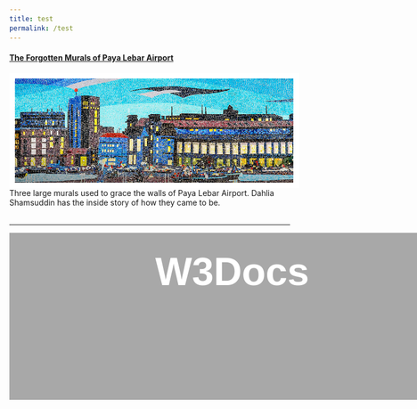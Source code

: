 ```yaml
---
title: test
permalink: /test
---
```

#### [**The Forgotten Murals of Paya Lebar Airport**](https://biblioasia.nlb.gov.sg/vol-17/issue-2/jul-sep-2021/murals)
<img src=" /images/vol-17-issue-2/murals/Mural_Main2.jpg"  style="float:left; width:500px; height:auto;  border:10px solid #FFFFFF"> <style>
responsive {max-width: 100%  height: auto;} </style>
Three large murals used to grace the walls of Paya Lebar Airport. Dahlia Shamsuddin has the inside story of how they came to be.
<br>
<br>
<hr>

<html>
  <head>
    <style>
      .container {
        font-size: 5em;
        background-color: #a8a8a8;
        color: white;
        width: 800px;
        height: 300px;
        line-height: 2;
        text-align: center;
        font-family: Helvetica, Arial, sans-serif;
        font-weight: bold;
        cursor: pointer;
        position: relative;
      }
      .link {
        position: absolute;
        width: 100%;
        height: 100%;
        top: 0;
        left: 0;
        z-index: 1;
      }
    </style>
  </head>
  <body>
    <div class="container">
      W3Docs
      <a href="/vol-17/issue-2/jul-sep-2021/murals/">
        <span class="link"></span>
      </a>
    </div>
  </body>
</html>
